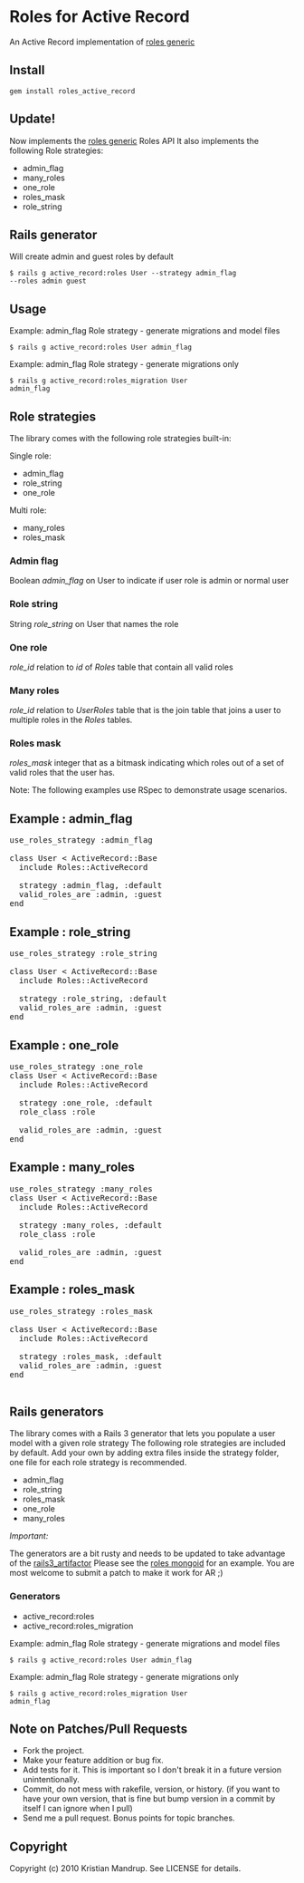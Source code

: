 # Roles for Active Record

An Active Record implementation of [roles generic](http://github.com/kristianmandrup/roles_generic)

## Install

<code>gem install roles_active_record</code>

## Update!

Now implements the [roles generic](http://github.com/kristianmandrup/roles_generic) Roles API
It also implements the following Role strategies:

* admin_flag
* many_roles
* one_role
* roles_mask
* role_string

## Rails generator

Will create admin and guest roles by default

<code>$ rails g active_record:roles User --strategy admin_flag --roles admin guest</code>

## Usage

Example: admin_flag Role strategy - generate migrations and model files

<code>$ rails g active_record:roles User admin_flag</code>

Example: admin_flag Role strategy - generate migrations only

<code>$ rails g active_record:roles_migration User admin_flag</code>

## Role strategies

The library comes with the following role strategies built-in:

Single role:

* admin_flag
* role_string
* one_role  

Multi role:

* many_roles
* roles_mask


### Admin flag

Boolean *admin_flag* on User to indicate if user role is admin or normal user 

### Role string

String *role_string* on User that names the role

### One role

*role_id* relation to *id* of *Roles* table that contain all valid roles  

### Many roles

*role_id* relation to *UserRoles* table that is the join table that joins a user to multiple roles in the *Roles* tables.

### Roles mask

*roles_mask* integer that as a bitmask indicating which roles out of a set of valid roles that the user has.

Note: The following examples use RSpec to demonstrate usage scenarios.

## Example : admin_flag

<pre>use_roles_strategy :admin_flag

class User < ActiveRecord::Base    
  include Roles::ActiveRecord 
    
  strategy :admin_flag, :default
  valid_roles_are :admin, :guest
end
</pre>

## Example : role_string

<pre>use_roles_strategy :role_string

class User < ActiveRecord::Base
  include Roles::ActiveRecord 
  
  strategy :role_string, :default
  valid_roles_are :admin, :guest   
end
</pre>

## Example : one_role

<pre>use_roles_strategy :one_role
class User < ActiveRecord::Base
  include Roles::ActiveRecord 

  strategy :one_role, :default
  role_class :role

  valid_roles_are :admin, :guest
end
</pre>
    
## Example : many_roles

<pre>use_roles_strategy :many_roles
class User < ActiveRecord::Base    
  include Roles::ActiveRecord

  strategy :many_roles, :default
  role_class :role

  valid_roles_are :admin, :guest
end
</pre>

## Example : roles_mask

<pre>use_roles_strategy :roles_mask

class User < ActiveRecord::Base    
  include Roles::ActiveRecord
  
  strategy :roles_mask, :default
  valid_roles_are :admin, :guest   
end

</pre>

## Rails generators

The library comes with a Rails 3 generator that lets you populate a user model with a given role strategy 
The following role strategies are included by default. Add your own by adding extra files inside the strategy folder, one file for each role strategy is recommended.

* admin_flag
* role_string
* roles_mask
* one_role
* many_roles
          
_Important:_ 

The generators are a bit rusty and needs to be updated to take advantage of the [rails3_artifactor](http://github.com/kristianmandrup/rails3_artifactor) 
Please see the [roles mongoid](http://github.com/kristianmandrup/roles_mongoid) for an example. You are most welcome to submit a patch to make it work for AR ;) 

### Generators

* active_record:roles
* active_record:roles_migration

Example: admin_flag Role strategy - generate migrations and model files

<code>$ rails g active_record:roles User admin_flag</code>

Example: admin_flag Role strategy - generate migrations only

<code>$ rails g active_record:roles_migration User admin_flag</code>

## Note on Patches/Pull Requests
 
* Fork the project.
* Make your feature addition or bug fix.
* Add tests for it. This is important so I don't break it in a
  future version unintentionally.
* Commit, do not mess with rakefile, version, or history.
  (if you want to have your own version, that is fine but bump version in a commit by itself I can ignore when I pull)
* Send me a pull request. Bonus points for topic branches.

## Copyright

Copyright (c) 2010 Kristian Mandrup. See LICENSE for details.
